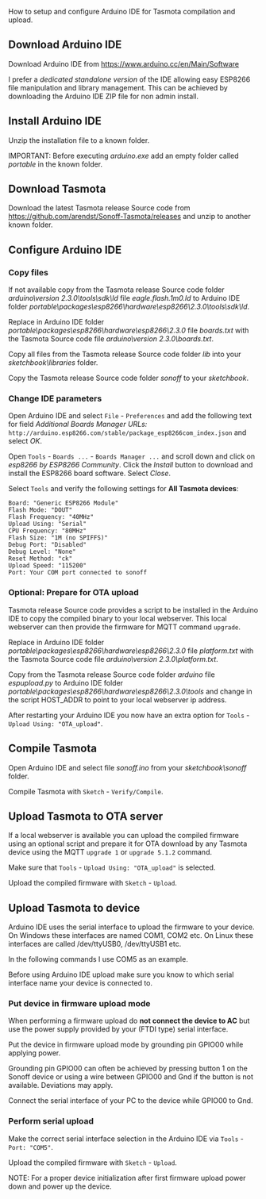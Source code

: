 How to setup and configure Arduino IDE for Tasmota compilation and upload.

## Download Arduino IDE
Download Arduino IDE from https://www.arduino.cc/en/Main/Software

I prefer a *dedicated standalone version* of the IDE allowing easy ESP8266 file manipulation and library management. This can be achieved by downloading the Arduino IDE ZIP file for non admin install.

## Install Arduino IDE
Unzip the installation file to a known folder.

IMPORTANT: Before executing *arduino.exe* add an empty folder called *portable* in the known folder.

## Download Tasmota
Download the latest Tasmota release Source code from https://github.com/arendst/Sonoff-Tasmota/releases and unzip to another known folder.

## Configure Arduino IDE
### Copy files
If not available copy from the Tasmota release Source code folder *arduino\version 2.3.0\tools\sdk\ld* file *eagle.flash.1m0.ld* to Arduino IDE folder *portable\packages\esp8266\hardware\esp8266\2.3.0\tools\sdk\ld*.

Replace in Arduino IDE folder *portable\packages\esp8266\hardware\esp8266\2.3.0* file *boards.txt* with the Tasmota Source code file *arduino\version 2.3.0\boards.txt*.

Copy all files from the Tasmota release Source code folder *lib* into your *sketchbook\libraries* folder.

Copy the Tasmota release Source code folder *sonoff* to your *sketchbook*.

### Change IDE parameters
Open Arduino IDE and select ``File`` - ``Preferences`` and add the following text for field *Additional Boards Manager URLs:* ``http://arduino.esp8266.com/stable/package_esp8266com_index.json`` and select *OK*.

Open ``Tools`` - ``Boards ...`` - ``Boards Manager ...`` and scroll down and click on *esp8266 by ESP8266 Community*. Click the *Install* button to download and install the ESP8266 board software. Select *Close*.

Select ``Tools`` and verify the following settings for **All Tasmota devices**:
```
Board: "Generic ESP8266 Module"
Flash Mode: "DOUT"
Flash Frequency: "40MHz"
Upload Using: "Serial"
CPU Frequency: "80MHz"
Flash Size: "1M (no SPIFFS)"
Debug Port: "Disabled"
Debug Level: "None"
Reset Method: "ck"
Upload Speed: "115200"
Port: Your COM port connected to sonoff
```

### Optional: Prepare for OTA upload
Tasmota release Source code provides a script to be installed in the Arduino IDE to copy the compiled binary to your local webserver. This local webserver can then provide the firmware for MQTT command ``upgrade``.

Replace in Arduino IDE folder *portable\packages\esp8266\hardware\esp8266\2.3.0* file *platform.txt* with the Tasmota Source code file *arduino\version 2.3.0\platform.txt*.

Copy from the Tasmota release Source code folder *arduino* file *espupload.py* to Arduino IDE folder *portable\packages\esp8266\hardware\esp8266\2.3.0\tools* and change in the script HOST_ADDR to point to your local webserver ip address.

After restarting your Arduino IDE you now have an extra option for ``Tools`` - ``Upload Using: "OTA_upload"``.

## Compile Tasmota
Open Arduino IDE and select file *sonoff.ino* from your *sketchbook\sonoff* folder.

Compile Tasmota with ``Sketch`` - ``Verify/Compile``.

## Upload Tasmota to OTA server
If a local webserver is available you can upload the compiled firmware using an optional script and prepare it for OTA download by any Tasmota device using the MQTT ``upgrade 1`` or ``upgrade 5.1.2`` command.

Make sure that ``Tools`` - ``Upload Using: "OTA_upload"`` is selected.

Upload the compiled firmware with ``Sketch`` - ``Upload``.

## Upload Tasmota to device
Arduino IDE uses the serial interface to upload the firmware to your device. On Windows these interfaces are named COM1, COM2 etc. On Linux these interfaces are called /dev/ttyUSB0, /dev/ttyUSB1 etc.

In the following commands I use COM5 as an example.

Before using Arduino IDE upload make sure you know to which serial interface name your device is connected to. 

### Put device in firmware upload mode
When performing a firmware upload do **not connect the device to AC** but use the power supply provided by your (FTDI type) serial interface.

Put the device in firmware upload mode by grounding pin GPIO00 while applying power.

Grounding pin GPIO00 can often be achieved by pressing button 1 on the Sonoff device or using a wire between GPIO00 and Gnd if the button is not available. Deviations may apply.

Connect the serial interface of your PC to the device while GPIO00 to Gnd.

### Perform serial upload
Make the correct serial interface selection in the Arduino IDE via ``Tools`` - ``Port: "COM5"``.

Upload the compiled firmware with ``Sketch`` - ``Upload``.

NOTE: For a proper device initialization after first firmware upload power down and power up the device.


